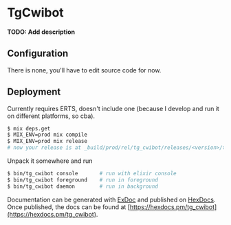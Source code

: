 # TgCwibot

**TODO: Add description**

## Configuration

There is none, you'll have to edit source code for now.

## Deployment

Currently requires ERTS, doesn't include one (because I develop and run it on different platforms, so cba).

```sh
$ mix deps.get
$ MIX_ENV=prod mix compile
$ MIX_ENV=prod mix release
# now your release is at _build/prod/rel/tg_cwibot/releases/<version>/tg_cwibot.tar.gz
```

Unpack it somewhere and run

```sh
$ bin/tg_cwibot console       # run with elixir console
$ bin/tg_cwibot foreground    # run in foreground
$ bin/tg_cwibot daemon        # run in background
```

Documentation can be generated with [ExDoc](https://github.com/elixir-lang/ex_doc)
and published on [HexDocs](https://hexdocs.pm). Once published, the docs can
be found at [https://hexdocs.pm/tg_cwibot](https://hexdocs.pm/tg_cwibot).
